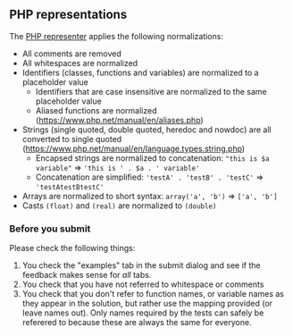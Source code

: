 ## PHP representations

The [PHP representer][github-php-representer] applies the following normalizations:

- All comments are removed
- All whitespaces are normalized
- Identifiers (classes, functions and variables) are normalized to a placeholder value
  - Identifiers that are case insensitive are normalized to the same placeholder value
  - Aliased functions are normalized (https://www.php.net/manual/en/aliases.php)
- Strings (single quoted, double quoted, heredoc and nowdoc) are all converted to single quoted (https://www.php.net/manual/en/language.types.string.php)
  - Encapsed strings are normalized to concatenation: `"this is $a variable"` => `'this is ' . $a . ' variable'`
  - Concatenation are simplified: `'testA' . 'testB' . 'testC'` => `'testAtestBtestC'`
- Arrays are normalized to short syntax: `array('a', 'b')` => `['a', 'b']`
- Casts `(float)` and `(real)` are normalized to `(double)`

[github-php-representer]: https://github.com/exercism/php-representer

### Before you submit

Please check the following things:

<!-- 1. You don't duplicate analyzer feedback -->
1. You check the "examples" tab in the submit dialog and see if the feedback makes sense for _all_ tabs.
2. You check that you have not referred to whitespace or comments
3. You check that you don't refer to function names, or variable names as they appear in the solution, but rather use the mapping provided (or leave names out).
   Only names required by the tests can safely be referered to because these are always the same for everyone.
